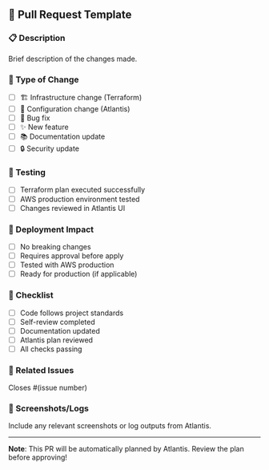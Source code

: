 ## 🔄 Pull Request Template

### 📋 Description

Brief description of the changes made.

### 🎯 Type of Change

-   [ ] 🏗️ Infrastructure change (Terraform)
-   [ ] 🔧 Configuration change (Atlantis)
-   [ ] 🐛 Bug fix
-   [ ] ✨ New feature
-   [ ] 📚 Documentation update
-   [ ] 🔒 Security update

### 🧪 Testing

-   [ ] Terraform plan executed successfully
-   [ ] AWS production environment tested
-   [ ] Changes reviewed in Atlantis UI

### 🚀 Deployment Impact

-   [ ] No breaking changes
-   [ ] Requires approval before apply
-   [ ] Tested with AWS production
-   [ ] Ready for production (if applicable)

### 📝 Checklist

-   [ ] Code follows project standards
-   [ ] Self-review completed
-   [ ] Documentation updated
-   [ ] Atlantis plan reviewed
-   [ ] All checks passing

### 🔗 Related Issues

Closes #(issue number)

### 📸 Screenshots/Logs

Include any relevant screenshots or log outputs from Atlantis.

---

**Note**: This PR will be automatically planned by Atlantis. Review the plan before approving!
